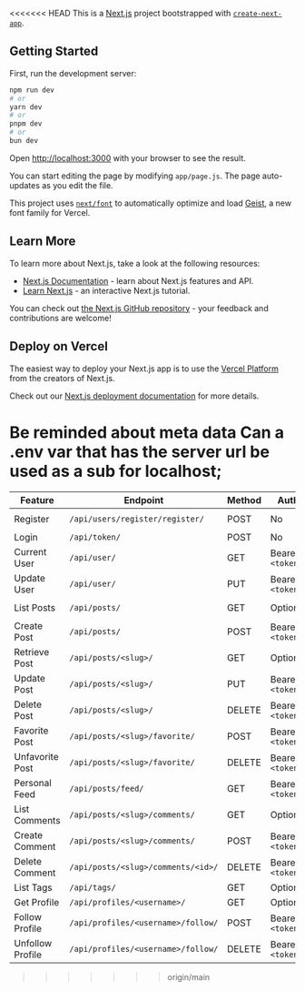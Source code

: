 <<<<<<< HEAD
This is a [Next.js](https://nextjs.org) project bootstrapped with [`create-next-app`](https://github.com/vercel/next.js/tree/canary/packages/create-next-app).

## Getting Started

First, run the development server:

```bash
npm run dev
# or
yarn dev
# or
pnpm dev
# or
bun dev
```

Open [http://localhost:3000](http://localhost:3000) with your browser to see the result.

You can start editing the page by modifying `app/page.js`. The page auto-updates as you edit the file.

This project uses [`next/font`](https://nextjs.org/docs/app/building-your-application/optimizing/fonts) to automatically optimize and load [Geist](https://vercel.com/font), a new font family for Vercel.

## Learn More

To learn more about Next.js, take a look at the following resources:

- [Next.js Documentation](https://nextjs.org/docs) - learn about Next.js features and API.
- [Learn Next.js](https://nextjs.org/learn) - an interactive Next.js tutorial.

You can check out [the Next.js GitHub repository](https://github.com/vercel/next.js) - your feedback and contributions are welcome!

## Deploy on Vercel

The easiest way to deploy your Next.js app is to use the [Vercel Platform](https://vercel.com/new?utm_medium=default-template&filter=next.js&utm_source=create-next-app&utm_campaign=create-next-app-readme) from the creators of Next.js.

Check out our [Next.js deployment documentation](https://nextjs.org/docs/app/building-your-application/deploying) for more details.



Be reminded about meta data 
Can a .env var that has the server url be used as a sub for localhost;
=======
| Feature          | Endpoint                           | Method | Auth             | Payload / Query Params                     |
| ---------------- | ---------------------------------- | ------ | ---------------- | ------------------------------------------ |
| Register         | `/api/users/register/register/`    | POST   | No               | `{ username, email, password, password2 }` |
| Login            | `/api/token/`                      | POST   | No               | `{ username, password }`                   |
| Current User     | `/api/user/`                       | GET    | Bearer `<token>` | —                                          |
| Update User      | `/api/user/`                       | PUT    | Bearer `<token>` | Partial user fields                        |
| List Posts       | `/api/posts/`                      | GET    | Optional         | `?limit=&offset=&tag=&author=&favorited=`  |
| Create Post      | `/api/posts/`                      | POST   | Bearer `<token>` | `{ title, body, tags: [] }`                |
| Retrieve Post    | `/api/posts/<slug>/`               | GET    | Optional         | —                                          |
| Update Post      | `/api/posts/<slug>/`               | PUT    | Bearer `<token>` | Partial post fields                        |
| Delete Post      | `/api/posts/<slug>/`               | DELETE | Bearer `<token>` | —                                          |
| Favorite Post    | `/api/posts/<slug>/favorite/`      | POST   | Bearer `<token>` | —                                          |
| Unfavorite Post  | `/api/posts/<slug>/favorite/`      | DELETE | Bearer `<token>` | —                                          |
| Personal Feed    | `/api/posts/feed/`                 | GET    | Bearer `<token>` | `?limit=&offset=`                          |
| List Comments    | `/api/posts/<slug>/comments/`      | GET    | Optional         | —                                          |
| Create Comment   | `/api/posts/<slug>/comments/`      | POST   | Bearer `<token>` | `{ body, parent (optional) }`              |
| Delete Comment   | `/api/posts/<slug>/comments/<id>/` | DELETE | Bearer `<token>` | —                                          |
| List Tags        | `/api/tags/`                       | GET    | Optional         | —                                          |
| Get Profile      | `/api/profiles/<username>/`        | GET    | Optional         | —                                          |
| Follow Profile   | `/api/profiles/<username>/follow/` | POST   | Bearer `<token>` | —                                          |
| Unfollow Profile | `/api/profiles/<username>/follow/` | DELETE | Bearer `<token>` | —                                          |
>>>>>>> origin/main
